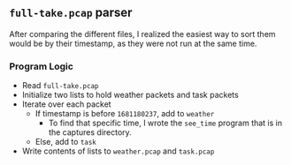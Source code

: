 ## `full-take.pcap` parser

After comparing the different files, I realized the easiest way to sort them would be by their timestamp, as they were not run at the same time. 

### Program Logic
* Read `full-take.pcap`
* Initialize two lists to hold weather packets and task packets
* Iterate over each packet
	* If timestamp is before `1681180237`, add to `weather`
		* To find that specific time, I wrote the `see_time` program that is in the captures directory.
	* Else, add to `task`
* Write contents of lists to `weather.pcap` and `task.pcap`

